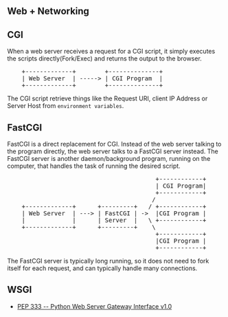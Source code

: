Web + Networking
---



## CGI

When a web server receives a request for a CGI script, it simply executes the scripts directly(Fork/Exec) and returns the output to the browser.

<pre>
    +-------------+        +--------------+
    | Web Server  | -----> | CGI Program  |
    +-------------+        +--------------+
</pre>

The CGI script retrieve things like the Request URI, client IP Address or Server Host from `environment variables`.


## FastCGI

FastCGI is a direct replacement for CGI. Instead of the web server talking to the program directly, the web server talks to a FastCGI server instead. The FastCGI server is another daemon/background program, running on the computer, that handles the task of running the desired script.

<pre>
                                         +------------+
                                         | CGI Program|
                                         +------------+
                                        /
    +-------------+      +---------+   / +------------+
    | Web Server  | ---> | FastCGI | ->  |CGI Program |
    |             |      | Server  |   \ +------------+
    +-------------+      +---------+    \
                                         +------------+
                                         |CGI Program |
                                         +------------+
</pre>

The FastCGI server is typically long running, so it does not need to fork itself for each request, and can typically handle many connections.


## WSGI

* [PEP 333 -- Python Web Server Gateway Interface v1.0](https://www.python.org/dev/peps/pep-0333/)




